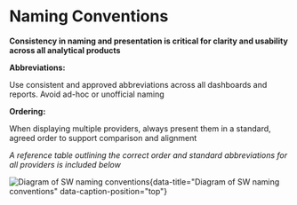 # Naming Conventions

**Consistency in naming and presentation is critical for clarity and usability across all analytical products**

**Abbreviations:**

Use consistent and approved abbreviations across all dashboards and reports. Avoid ad-hoc or unofficial naming

**Ordering:** 

When displaying multiple providers, always present them in a standard, agreed order to support comparison and alignment

*A reference table outlining the correct order and standard abbreviations for all providers is included below*

![Diagram of SW naming conventions](images/naming_conventions.png "Diagram of SW naming conventions"){data-title="Diagram of SW naming conventions" data-caption-position="top"}
